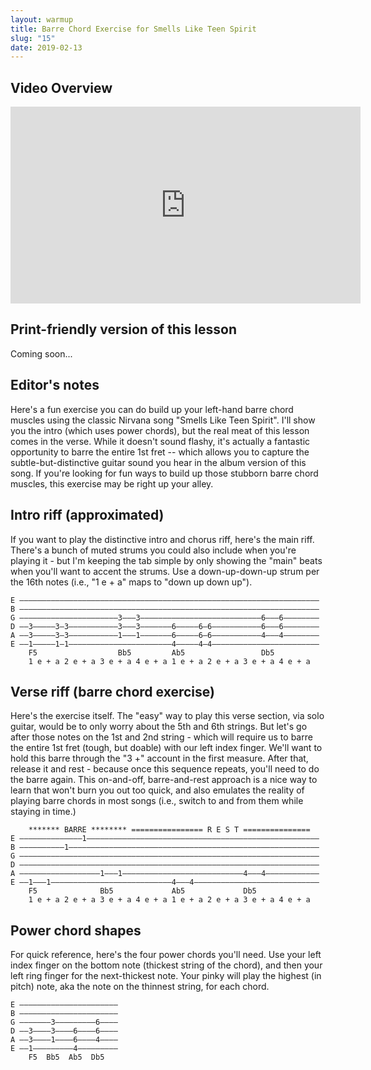 ```yaml
---
layout: warmup
title: Barre Chord Exercise for Smells Like Teen Spirit
slug: "15"
date: 2019-02-13
---
```


<!-- patreon_lesson_available: true
patreon_lesson_url: https://www.patreon.com/posts/24596181/ -->

## Video Overview

<iframe width="560" height="315" src="https://www.youtube.com/embed/eIuj7AE5XRg?showinfo=0" frameborder="0" allowfullscreen></iframe>

<!-- Coming soon... -->

## Print-friendly version of this lesson

<!-- For a print-ready PDF of this lesson, [become a supporter on my Patreon page](https://www.patreon.com/posts/24596181/). For a few bucks a month, you get access to PDFs of all my new lessons. -->

Coming soon...

## Editor's notes

Here's a fun exercise you can do build up your left-hand barre chord muscles using the classic Nirvana song "Smells Like Teen Spirit". I'll show you the intro (which uses power chords), but the real meat of this lesson comes in the verse. While it doesn't sound flashy, it's actually a fantastic opportunity to barre the entire 1st fret -- which allows you to capture the subtle-but-distinctive guitar sound you hear in the album version of this song. If you're looking for fun ways to build up those stubborn barre chord muscles, this exercise may be right up your alley.

## Intro riff (approximated)

If you want to play the distinctive intro and chorus riff, here's the main riff. There's a bunch of muted strums you could also include when you're playing it - but I'm keeping the tab simple by only showing the "main" beats when you'll want to accent the strums. Use a down-up-down-up strum per the 16th notes (i.e., "1 e + a" maps to "down up down up").

    E –––––––––––––––––––––––––––––––––––––––––––––––––––––––––––––––––––
    B –––––––––––––––––––––––––––––––––––––––––––––––––––––––––––––––––––
    G ––––––––––––––––––––––3–––3–––––––––––––––––––––––––––6–––6––––––––
    D ––3–––––3–3–––––––––––3–––3–––––––6–––––6–6–––––––––––6–––6––––––––
    A ––3–––––3–3–––––––––––1–––1–––––––6–––––6–6–––––––––––4–––4––––––––
    E ––1–––––1–1–––––––––––––––––––––––4–––––4–4––––––––––––––––––––––––
        F5                  Bb5         Ab5                 Db5
        1 e + a 2 e + a 3 e + a 4 e + a 1 e + a 2 e + a 3 e + a 4 e + a

## Verse riff (barre chord exercise)

Here's the exercise itself. The "easy" way to play this verse section, via solo guitar, would be to only worry about the 5th and 6th strings. But let's go after those notes on the 1st and 2nd string - which will require us to barre the entire 1st fret (tough, but doable) with our left index finger. We'll want to hold this barre through the "3 +" account in the first measure. After that, release it and rest - because once this sequence repeats, you'll need to do the barre again. This on-and-off, barre-and-rest approach is a nice way to learn that won't burn you out too quick, and also emulates the reality of playing barre chords in most songs (i.e., switch to and from them while staying in time.)

        ******* BARRE ******** ================ R E S T ===============
    E ––––––––––––––1––––––––––––––––––––––––––––––––––––––––––––––––––––
    B ––––––––––1––––––––––––––––––––––––––––––––––––––––––––––––––––––––
    G –––––––––––––––––––––––––––––––––––––––––––––––––––––––––––––––––––
    D –––––––––––––––––––––––––––––––––––––––––––––––––––––––––––––––––––
    A ––––––––––––––––––1–––1–––––––––––––––––––––––––––4–––4––––––––––––
    E ––1–––1–––––––––––––––––––––––––––4–––4––––––––––––––––––––––––––––
        F5              Bb5             Ab5             Db5
        1 e + a 2 e + a 3 e + a 4 e + a 1 e + a 2 e + a 3 e + a 4 e + a

## Power chord shapes

For quick reference, here's the four power chords you'll need. Use your left index finger on the bottom note (thickest string of the chord), and then your left ring finger for the next-thickest note. Your pinky will play the highest (in pitch) note, aka the note on the thinnest string, for each chord.

    E ––––––––––––––––––––––
    B ––––––––––––––––––––––
    G –––––––3–––––––––6––––
    D ––3––––3––––6––––6––––
    A ––3––––1––––6––––4––––
    E ––1–––––––––4–––––––––
        F5  Bb5  Ab5  Db5
